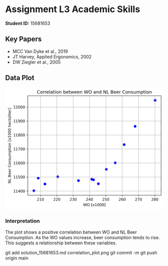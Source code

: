 # Assignment L3 Academic Skills

**Student ID:** 15681653

## Key Papers
- MCC Van Dyke et al., 2019
- JT Harvey, Applied Ergonomics, 2002
- DW Ziegler et al., 2005

## Data Plot
![Correlation between WO and Beer Consumption](remove.png)

### Interpretation
The plot shows a positive correlation between WO and NL Beer Consumption. As the WO values increase, beer consumption tends to rise. This suggests a relationship between these variables.

git add solution_15681653.md correlation_plot.png
git commit -m 
git push origin main
